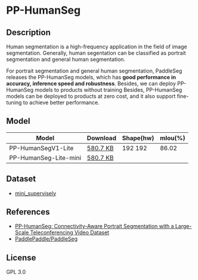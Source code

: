 <!--- SPDX-License-Identifier: GPL-3.0 -->

# PP-HumanSeg

## Description

Human segmentation is a high-frequency application in the field of image segmentation.
Generally, human segentation can be classified as portrait segmentation and general human segmentation.

For portrait segmentation and general human segmentation, PaddleSeg releases the PP-HumanSeg models, which has **good performance in accuracy, inference speed and robustness**. Besides, we can deploy PP-HumanSeg models to products without training
Besides, PP-HumanSeg models can be deployed to products at zero cost, and it also support fine-tuning to achieve better performance.

## Model
| Model                 | Download                              | Shape(hw) | mIou(%) |
| --------------------- |:------------------------------------- |:--------- |:--------|
| PP-HumanSegV1-Lite    | [580.7 KB](human_pp_humansegv1.zip)   | 192 192   | 86.02   |
| PP-HumanSeg-Lite-mini | [580.7 KB](pp_humanseg_lite_mini.zip) |           |         |

## Dataset

* [mini\_supervisely](https://paddleseg.bj.bcebos.com/humanseg/data/mini_supervisely.zip)

## References

* [PP-HumanSeg: Connectivity-Aware Portrait Segmentation with a Large-Scale Teleconferencing Video Dataset](https://arxiv.org/abs/2112.07146)
* [PaddlePaddle/PaddleSeg](https://github.com/PaddlePaddle/PaddleSeg/tree/release/2.6/contrib/PP-HumanSeg)

## License

GPL 3.0
